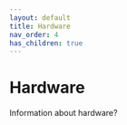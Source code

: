 ```yaml
---
layout: default
title: Hardware
nav_order: 4
has_children: true
---
```


# Hardware

Information about hardware?
